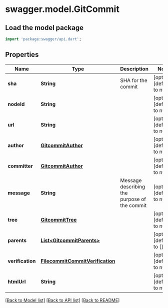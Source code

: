 # swagger.model.GitCommit

## Load the model package
```dart
import 'package:swagger/api.dart';
```

## Properties
Name | Type | Description | Notes
------------ | ------------- | ------------- | -------------
**sha** | **String** | SHA for the commit | [optional] [default to null]
**nodeId** | **String** |  | [optional] [default to null]
**url** | **String** |  | [optional] [default to null]
**author** | [**GitcommitAuthor**](GitcommitAuthor.md) |  | [optional] [default to null]
**committer** | [**GitcommitAuthor**](GitcommitAuthor.md) |  | [optional] [default to null]
**message** | **String** | Message describing the purpose of the commit | [optional] [default to null]
**tree** | [**GitcommitTree**](GitcommitTree.md) |  | [optional] [default to null]
**parents** | [**List&lt;GitcommitParents&gt;**](GitcommitParents.md) |  | [optional] [default to []]
**verification** | [**FilecommitCommitVerification**](FilecommitCommitVerification.md) |  | [optional] [default to null]
**htmlUrl** | **String** |  | [optional] [default to null]

[[Back to Model list]](../README.md#documentation-for-models) [[Back to API list]](../README.md#documentation-for-api-endpoints) [[Back to README]](../README.md)

